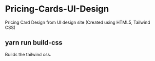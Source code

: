 # Pricing-Cards-UI-Design

Pricing Card Design from UI design site (Created using HTML5, Tailwind CSS)

## yarn run build-css

Builds the tailwind css.
